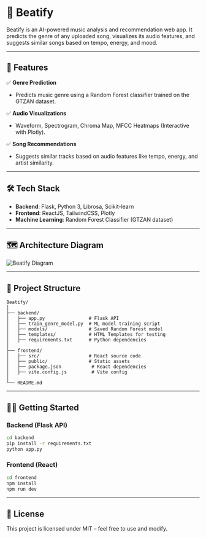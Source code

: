 # 🎵 Beatify

Beatify is an AI-powered music analysis and recommendation web app. It predicts the genre of any uploaded song, visualizes its audio features, and suggests similar songs based on tempo, energy, and mood.

---

## 🚀 Features

✅ **Genre Prediction**

* Predicts music genre using a Random Forest classifier trained on the GTZAN dataset.

✅ **Audio Visualizations**

* Waveform, Spectrogram, Chroma Map, MFCC Heatmaps (Interactive with Plotly).

✅ **Song Recommendations**

* Suggests similar tracks based on audio features like tempo, energy, and artist similarity.


---

## 🛠 Tech Stack

* **Backend**: Flask, Python 3, Librosa, Scikit-learn
* **Frontend**: ReactJS, TailwindCSS, Plotly
* **Machine Learning**: Random Forest Classifier (GTZAN dataset)

---

## 🗺️ Architecture Diagram

![Beatify Diagram](https://github.com/user-attachments/assets/497f143c-d9ad-4800-abd6-b5970327fd5c)

---

## 📂 Project Structure

```
Beatify/
│
├── backend/
│   ├── app.py                # Flask API
│   ├── train_genre_model.py  # ML model training script
│   ├── models/               # Saved Random Forest model
│   ├── templates/            # HTML Templates for testing
│   ├── requirements.txt      # Python dependencies
│
├── frontend/
│   ├── src/                  # React source code
│   ├── public/               # Static assets
│   ├── package.json           # React dependencies
│   ├── vite.config.js         # Vite config
│
└── README.md
```

---

## 🏃‍♂️ Getting Started

### Backend (Flask API)

```bash
cd backend
pip install -r requirements.txt
python app.py
```

### Frontend (React)

```bash
cd frontend
npm install
npm run dev
```

---

## 📜 License

This project is licensed under MIT – feel free to use and modify.
